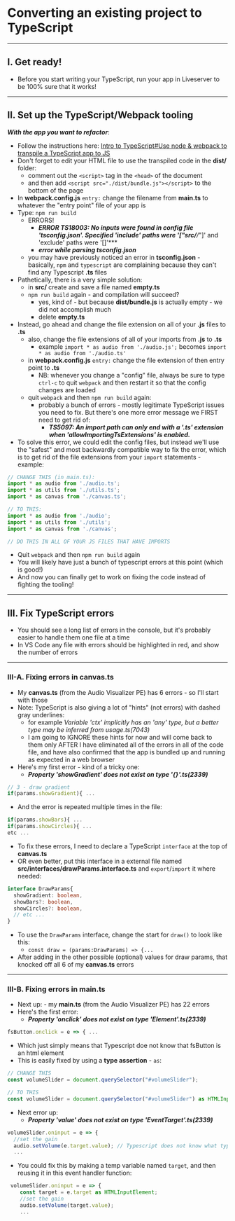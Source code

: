 # Converting an existing project to TypeScript

---

## I. Get ready!
- Before you start writing your TypeScript, run your app in Liveserver to be 100% sure that it works!

---

## II. Set up the TypeScript/Webpack tooling
***With the app you want to refactor***:

- Follow the instructions here: [Intro to TypeScript#Use node & webpack to transpile a TypeScript app to JS](https://github.com/tonethar/IGME-330-Master/blob/master/notes/intro-typescript.md#iii-use-node--webpack-to-transpile-a-typescript-app-to-js)
- Don't forget to edit your HTML file to use the transpiled code in the **dist/** folder:
  - comment out the `<script>` tag in the `<head>` of the document
  - and then add `<script src="./dist/bundle.js"></script>` to the bottom of the page
- In **webpack.config.js** `entry:` change the filename from **main.ts** to whatever the "entry point" file of your app is
- Type: `npm run build`
  - ERRORS!
    - ***ERROR TS18003: No inputs were found in config file 'tsconfig.json'. Specified 'include' paths were '["src/**/*"]' and 'exclude' paths were '[]'***
    - ***error while parsing tsconfig.json***
  - you may have previously noticed an error in **tsconfig.json** - basically, `npm` and `typescript` are complaining because they can't find any Typescript **.ts** files
- Pathetically, there is a very simple solution:
    - in **src/** create and save a file named **empty.ts**
    - `npm run build` again - and compilation will succeed?
       - yes, kind of - but because **dist/bundle.js** is actually empty - we did not accomplish much
       - delete **empty.ts**
- Instead, go ahead and change the file extension on all of your **.js** files to **.ts**
  - also, change the file extensions of all of your imports from **.js** to **.ts**
    - example `import * as audio from './audio.js';` becomes `import * as audio from './audio.ts'`
  - in **webpack.config.js** `entry:` change the file extension of then entry point to **.ts**
    - NB: whenever you change a "config" file, always be sure to type `ctrl-c` to quit `webpack` and then restart it so that the config changes are loaded
  - quit `webpack` and then `npm run build` again:
    - probably a bunch of errors - mostly legitimate TypeScript issues you need to fix. But there's one more error message we FIRST need to get rid of:
      - ***TS5097: An import path can only end with a '.ts' extension when 'allowImportingTsExtensions' is enabled.***
- To solve this error, we could edit the config files, but instead we'll use the "safest" and most backwardly compatible way to fix the error, which is to get rid of the file extensions from your `import` statements - example:
  
```js
// CHANGE THIS (in main.ts):
import * as audio from './audio.ts';
import * as utils from './utils.ts';
import * as canvas from './canvas.ts';

// TO THIS:
import * as audio from './audio';
import * as utils from './utils';
import * as canvas from './canvas';

// DO THIS IN ALL OF YOUR JS FILES THAT HAVE IMPORTS
````

- Quit `webpack` and then `npm run build` again
- You will likely have just a bunch of typescript errors at this point (which is good!)
- And now you can finally get to work on fixing the code instead of fighting the tooling!
  
---

## III. Fix TypeScript errors

- You should see a long list of errors in the console, but it's probably easier to handle them one file at a time
- In VS Code any file with errors should be highlighted in red, and show the number of errors 

---

### III-A. Fixing errors in canvas.ts
- My **canvas.ts** (from the Audio Visualizer PE) has 6 errors - so I'll start with those
- Note: TypeScript is also giving a lot of "hints" (not errors) with dashed gray underlines:
  - for example *Variable 'ctx' implicitly has an 'any' type, but a better type may be inferred from usage.ts(7043)*
  - I am going to IGNORE these hints for now and will come back to them only AFTER I have eliminated all of the errors in all of the code file, and have also confirmed that the app is bundled up and running as expected in  a web browser
- Here's my first error - kind of a tricky one:
  - ***Property 'showGradient' does not exist on type '{}'.ts(2339)***

```js
// 3 - draw gradient
if(params.showGradient){ ...
````

- And the error is repeated multiple times in the file:

```js
if(params.showBars){ ...
if(params.showCircles){ ...
etc ...
```

- To fix these errors, I need to declare a TypeScript `interface` at the top of **canvas.ts**
- OR even better, put this interface in a external file named **src/interfaces/drawParams.interface.ts** and `export`/`import` it where needed:

```ts
interface DrawParams{
  showGradient: boolean,
  showBars?: boolean,
  showCircles?: boolean,
  // etc ...
}
```

- To use the `DrawParams` interface, change the start for `draw()` to look like this:
  - `const draw = (params:DrawParams) => {...`
- After adding in the other possible (optional) values for draw params, that knocked off all 6 of my **canvas.ts** errors

---

### III-B. Fixing errors in main.ts

- Next up: - my **main.ts** (from the Audio Visualizer PE) has 22 errors
- Here's the first error:
  - ***Property 'onclick' does not exist on type 'Element'.ts(2339)***
  
```ts
fsButton.onclick = e => { ...
```

- Which just simply means that Typescript doe not know that fsButton is an html element
- This is easily fixed by using a **type assertion** - `as`:

```ts
// CHANGE THIS
const volumeSlider = document.querySelector("#volumeSlider");

// TO THIS
const volumeSlider = document.querySelector("#volumeSlider") as HTMLInputElement;
```

- Next error up:
  - ***Property 'value' does not exist on type 'EventTarget'.ts(2339)***

```ts
volumeSlider.oninput = e => {
  //set the gain
  audio.setVolume(e.target.value); // Typescript does not know what type e.target is
  ...
```

- You could fix this by making a temp variable named `target`, and then reusing it in this event handler function:

```ts
 volumeSlider.oninput = e => {
    const target = e.target as HTMLInputElement;
    //set the gain
    audio.setVolume(target.value);
    ...
```
